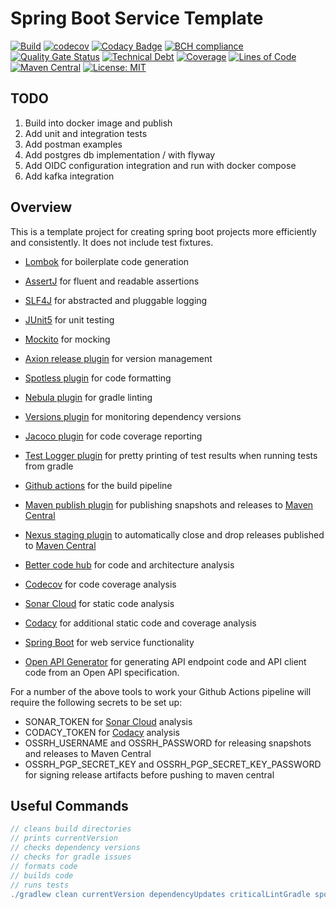 # Spring Boot Service Template

[![Build](https://github.com/michaelruocco/spring-boot-service-template/workflows/pipeline/badge.svg)](https://github.com/michaelruocco/spring-boot-service-template/actions)
[![codecov](https://codecov.io/gh/michaelruocco/spring-boot-service-template/branch/master/graph/badge.svg?token=FWDNP534O7)](https://codecov.io/gh/michaelruocco/spring-boot-service-template)
[![Codacy Badge](https://app.codacy.com/project/badge/Grade/272889cf707b4dcb90bf451392530794)](https://www.codacy.com/gh/michaelruocco/spring-boot-service-template/dashboard?utm_source=github.com&amp;utm_medium=referral&amp;utm_content=michaelruocco/spring-boot-service-template&amp;utm_campaign=Badge_Grade)
[![BCH compliance](https://bettercodehub.com/edge/badge/michaelruocco/spring-boot-service-template?branch=master)](https://bettercodehub.com/)
[![Quality Gate Status](https://sonarcloud.io/api/project_badges/measure?project=michaelruocco_spring-boot-service-template&metric=alert_status)](https://sonarcloud.io/dashboard?id=michaelruocco_spring-boot-service-template)
[![Technical Debt](https://sonarcloud.io/api/project_badges/measure?project=michaelruocco_spring-boot-service-template&metric=sqale_index)](https://sonarcloud.io/dashboard?id=michaelruocco_spring-boot-service-template)
[![Coverage](https://sonarcloud.io/api/project_badges/measure?project=michaelruocco_spring-boot-service-template&metric=coverage)](https://sonarcloud.io/dashboard?id=michaelruocco_spring-boot-service-template)
[![Lines of Code](https://sonarcloud.io/api/project_badges/measure?project=michaelruocco_spring-boot-service-template&metric=ncloc)](https://sonarcloud.io/dashboard?id=michaelruocco_spring-boot-service-template)
[![Maven Central](https://img.shields.io/maven-central/v/com.github.michaelruocco/spring-boot-service-template.svg?label=Maven%20Central)](https://search.maven.org/search?q=g:%22com.github.michaelruocco%22%20AND%20a:%22spring-boot-service-template%22)
[![License: MIT](https://img.shields.io/badge/License-MIT-yellow.svg)](https://opensource.org/licenses/MIT)

## TODO

1. Build into docker image and publish
2. Add unit and integration tests
3. Add postman examples
4. Add postgres db implementation / with flyway
5. Add OIDC configuration integration and run with docker compose
6. Add kafka integration

## Overview

This is a template project for creating spring boot projects more efficiently and consistently.
It does not include test fixtures.

*   [Lombok](https://projectlombok.org/) for boilerplate code generation

*   [AssertJ](https://joel-costigliola.github.io/assertj/) for fluent and readable assertions

*   [SLF4J](http://www.slf4j.org/) for abstracted and pluggable logging

*   [JUnit5](https://junit.org/junit5/) for unit testing

*   [Mockito](https://site.mockito.org/) for mocking

*   [Axion release plugin](https://github.com/allegro/axion-release-plugin) for version management

*   [Spotless plugin](https://github.com/diffplug/spotless/tree/main/plugin-gradle) for code formatting

*   [Nebula plugin](https://github.com/nebula-plugins/gradle-lint-plugin) for gradle linting

*   [Versions plugin](https://github.com/ben-manes/gradle-versions-plugin) for monitoring dependency versions

*   [Jacoco plugin](https://docs.gradle.org/current/userguide/jacoco_plugin.html) for code coverage reporting

*   [Test Logger plugin](https://plugins.gradle.org/plugin/com.adarshr.test-logger) for pretty printing of test
    results when running tests from gradle
    
*   [Github actions](https://github.com/actions) for the build pipeline

*   [Maven publish plugin](https://docs.gradle.org/current/userguide/publishing_maven.html) for publishing snapshots
    and releases to [Maven Central](https://search.maven.org/)
    
*   [Nexus staging plugin](https://github.com/Codearte/gradle-nexus-staging-plugin) to automatically close and drop
    releases published to [Maven Central](https://search.maven.org/)

*   [Better code hub](https://bettercodehub.com/) for code and architecture analysis

*   [Codecov](https://codecov.io/) for code coverage analysis

*   [Sonar Cloud](https://sonarcloud.io/) for static code analysis 

*   [Codacy](https://www.codacy.com/) for additional static code and coverage analysis

*   [Spring Boot](https://spring.io/projects/spring-boot) for web service functionality

*   [Open API Generator](https://github.com/OpenAPITools/openapi-generator) for generating
    API endpoint code and API client code from an Open API specification.

For a number of the above tools to work your Github Actions pipeline will require the
following secrets to be set up:

*   SONAR_TOKEN for [Sonar Cloud](https://sonarcloud.io/) analysis
*   CODACY_TOKEN for [Codacy](https://www.codacy.com/) analysis
*   OSSRH_USERNAME and OSSRH_PASSWORD for releasing snapshots and releases to Maven Central
*   OSSRH_PGP_SECRET_KEY and OSSRH_PGP_SECRET_KEY_PASSWORD for signing release artifacts before pushing to maven central

## Useful Commands

```gradle
// cleans build directories
// prints currentVersion
// checks dependency versions
// checks for gradle issues
// formats code
// builds code
// runs tests
./gradlew clean currentVersion dependencyUpdates criticalLintGradle spotlessApply build
```